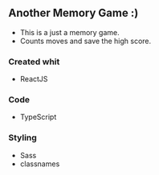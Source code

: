## Another Memory Game :)
- This is a just a memory game.
- Counts moves and save the high score.

### Created whit
- ReactJS

### Code
- TypeScript

### Styling
- Sass
- classnames